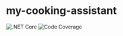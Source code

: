 # my-cooking-assistant 
![.NET Core](https://github.com/tthung1997/my-cooking-assistant/workflows/.NET%20Core/badge.svg)
![Code Coverage](https://codecov.io/gh/tthung1997/my-cooking-assistant/branch/master/graph/badge.svg)
